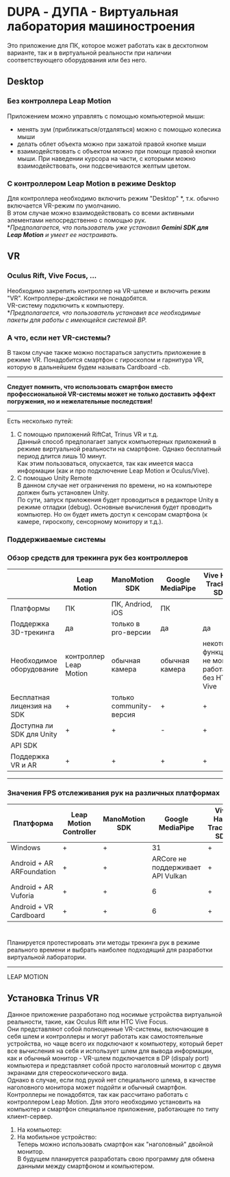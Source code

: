 # DUPA - ДУПА - Виртуальная лаборатория машиностроения #
Это приложение для ПК, которое может работать как в десктопном варианте, так и в виртуальной реальности при наличии соответствующего оборудования или без него.
## Desktop ##
### Без контроллера Leap Motion ###
Приложением можно управлять с помощью компьютерной мыши:
- менять зум (приближаться/отдаляться) можно с помощью колесика мыши
- делать облет объекта можно при зажатой правой кнопке мыши
- взаимодействовать с объектом можно при помощи правой кнопки мыши. При наведении курсора на части, с которыми можно взаимодействовать, они подсвечиваются желтым цветом.  
### С контроллером Leap Motion в режиме Desktop ###
Для контроллера необходимо включить режим "Desktop" *, т.к. обычно включается VR-режим по умолчанию.  
В этом случае можно взаимодействовать со всеми активными элементами непосредственно с помощью рук.  
**Предполагается, что пользователь уже установил **Gemini SDK для Leap Motion** и умеет ее настраивать.*
## VR ##
### Oculus Rift, Vive Focus, ... ###
Необходимо закрепить контроллер на VR-шлеме и включить режим "VR". Контроллеры-джойстики не понадобятся.  
VR-систему подключить к компьютеру.  
**Предполагается, что пользователь установил все необходимые пакеты для работы с имеющейся системой ВР.*  
### А что, если нет VR-системы? ###
В таком случае также можно постараться запустить приложение в режиме VR. Понадобится смартфон с гироскопом и гарнитура VR, которую в дальнейшем будем называть Cardboard -cb.  
*****
**Следует помнить, что использовать смартфон вместо профессиональной VR-системы может не только доставить эффект погружения, но и нежелательные последствия!**
*****
Есть несколько путей:  
1. С помощью приложений RiftCat, Trinus VR и т.д.  
Данный способ предполагает запуск компьютерных приложений в режиме виртуальной реальности на смартфоне. Однако бесплатный период длится лишь 10 минут.  
Как этим пользоваться, опускается, так как имеется масса информации (как и про подключение Leap Motion и Oculus/Vive).  
2. С помощью Unity Remote  
В данном случае нет ограничения по времени, но на компьютере должен быть установлен Unity.  
По сути, запуск приложения будет проводиться в редакторе Unity в режиме отладки (debug). Основные вычисления будет проводить компьютер. Но он будет иметь доступ к сенсорам смартфона (к камере, гироскопу, сенсорному монитору и т.д.).  
### Поддерживаемые системы ###
### Обзор средств для трекинга рук без контроллеров ###
| | Leap Motion | ManoMotion SDK | Google MediaPipe | Vive Hand Tracking SDK | Mixed Reality ToolKit | Oculus Hand Tracking | FingerTrack | PrimeX Haptic VR |
| - | - | - | - | - | - | - | - | - |
| Платформы | ПК | ПК, Andriod, iOS | ПК |
| Поддержка 3D-трекинга | да | только в pro-версии | да | да | да | да | да | да |
| Необходимое оборудование | контроллер Leap Motion | обычная камера | обычная камера | некоторые функции не могут работать без HTC Vive | некоторые функции не могут работать без HoloLens | Oculus | VR-браслет | VR-перчатки |
| Бесплатная лицензия на SDK | + | только community-версия | + | + | + | + | + | + |
| Доступна ли SDK для Unity | + | + | - | + | - | + | + | - |
| API SDK |
| Поддержка VR и AR | + | + | + | + | только VR | + | только VR | только VR |
*****
### Значения FPS отслеживания рук на различных платформах
| Платформа | Leap Motion Controller | ManoMotion SDK | Google MediaPipe | Vive Hand Tracking SDK | Mixed Reality ToolKit | Oculus Hand Tracking |
| - | - | - | - | - | - | - |
| Windows | + | + | 31 | + | + | + |
| Android + AR ARFoundation | + | + | ARCore не поддерживает API Vulkan | + | + | + |
| Android + AR Vuforia | + | + | 6 | + | + | + |
| Android + VR Cardboard | + | + | 6 | + | + | + |
#
Планируется протестировать эти методы трекинга рук в режиме реального времени и выбрать наиболее подходящий для разработки виртуальной лаборатории.
******
LEAP MOTION



## Установка Trinus VR ##
Данное приложение разработано под носимые устройства виртуальной реальности, такие, как Oculus Rift или HTC Vive Focus.  
Они представляют собой полноценные VR-системы, включающие в себя шлем и контроллеры и могут работать как самостоятельные устройства, но чаще всего их подключают к компьютеру, который берет все вычисления на себя и использует шлем для вывода информации, как и обычный монитор - VR-шлем подключается в DP (dispaly port) компьютера и представляет собой просто наголовный монитор с двумя экранами для стереоскопического вида.  
Однако в случае, если под рукой нет специального шлема, в качестве наголовного монитора может подойти и обычный смартфон. Контроллеры не понадобятся, так как рассчитано работать с контроллером Leap Motion. Для этого необходимо установить на компьютер и смартфон специальное приложение, работающее по типу клиент-сервер.  
1. На компьютер:  
2. На мобильное устройство:  
Теперь можно использовать смартфон как "наголовный" двойной монитор.  
В будущем планируется разработать свою программу для обмена данными между смартфоном и компьютером.  
